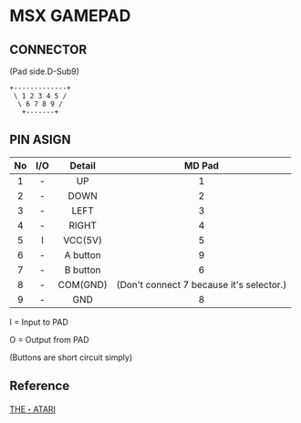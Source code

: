 # MSX GAMEPAD

## CONNECTOR
(Pad side.D-Sub9)

```
+-------------+
 \ 1 2 3 4 5 /
  \ 6 7 8 9 /
   +-------+
```

## PIN ASIGN

|No|I/O| Detail   |MD Pad|
|:-:|:-:|:-:|:-:|
| 1| - | UP   |1|
| 2| - | DOWN |2|
| 3| - | LEFT |3|
| 4| - | RIGHT|4|
| 5| I | VCC(5V)|5|
| 6| - | A button|9|
| 7| - | B button|6|
| 8| - | COM(GND)|(Don't connect 7 because it's selector.)|
| 9| - | GND     |8|

 I = Input to PAD
 
 O = Output from PAD

(Buttons are short circuit simply)

## Reference
[THE・ATARI](https://nesmd.nomaki.jp/gemepad.html)
